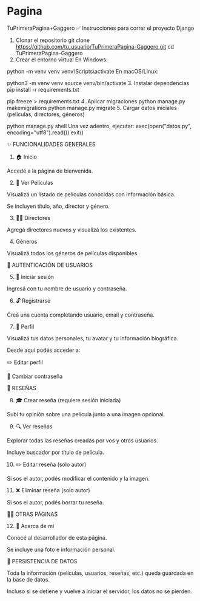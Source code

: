 # Pagina
TuPrimeraPagina+Gaggero
✅ Instrucciones para correr el proyecto Django

1. Clonar el repositorio
git clone https://github.com/tu_usuario/TuPrimeraPagina-Gaggero.git
cd TuPrimeraPagina-Gaggero
2. Crear el entorno virtual
En Windows:

python -m venv venv
venv\Scripts\activate
En macOS/Linux:

python3 -m venv venv
source venv/bin/activate
3. Instalar dependencias
pip install -r requirements.txt


pip freeze > requirements.txt
4. Aplicar migraciones
python manage.py makemigrations
python manage.py migrate
5. Cargar datos iniciales (películas, directores, géneros)

python manage.py shell 
Una vez adentro, ejecutar:
exec(open("datos.py", encoding="utf8").read())
exit()


✨ FUNCIONALIDADES GENERALES

1. 🏠 Inicio

Accedé a la página de bienvenida.

2. 🎥 Ver Películas

Visualizá un listado de películas conocidas con información básica.

Se incluyen título, año, director y género.

3. 👨‍🎨 Directores

Agregá directores nuevos y visualizá los existentes.

4.  Géneros

Visualizá todos los géneros de películas disponibles.

🔑 AUTENTICACIÓN DE USUARIOS

5. 🔐 Iniciar sesión

Ingresá con tu nombre de usuario y contraseña.

6. 🔓 Registrarse

Creá una cuenta completando usuario, email y contraseña.

7. 👤 Perfil

Visualizá tus datos personales, tu avatar y tu información biográfica.

Desde aquí podés acceder a:

✏️ Editar perfil

🔑 Cambiar contraseña

📝 RESEÑAS

8. 🎓 Crear reseña (requiere sesión iniciada)

Subí tu opinión sobre una película junto a una imagen opcional.

9. 🔍 Ver reseñas

Explorar todas las reseñas creadas por vos y otros usuarios.

Incluye buscador por título de película.

10. ✏️ Editar reseña (solo autor)

Si sos el autor, podés modificar el contenido y la imagen.

11. ❌ Eliminar reseña (solo autor)

Si sos el autor, podés borrar tu reseña.

👩‍🎓 OTRAS PÁGINAS

12. 📄 Acerca de mí

Conocé al desarrollador de esta página.

Se incluye una foto e información personal.

📅 PERSISTENCIA DE DATOS

Toda la información (películas, usuarios, reseñas, etc.) queda guardada en la base de datos.

Incluso si se detiene y vuelve a iniciar el servidor, los datos no se pierden.

